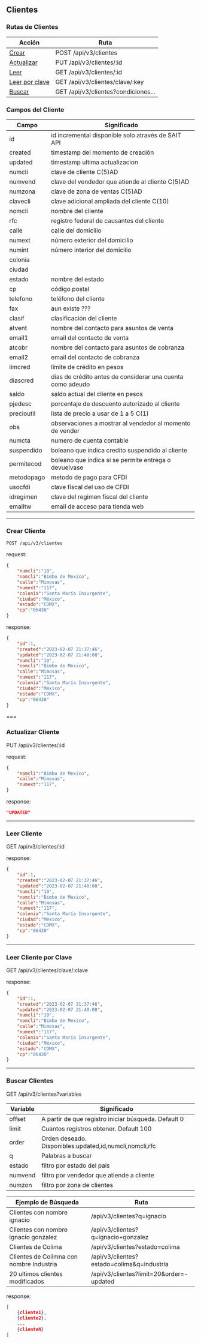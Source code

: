 ## Clientes

### Rutas de Clientes

| Acción                                    | Ruta                                 |
| ----------------------------------------- | ------------------------------------ |
| [Crear](#crear-cliente)                   | POST /api/v3/clientes                |
| [Actualizar](#actualizar-cliente)         | PUT  /api/v3/clientes/:id            |
| [Leer](#leer-cliente)                     | GET  /api/v3/clientes/:id            |
| [Leer por clave](#leer-cliente-por-clave) | GET  /api/v3/clientes/clave/:key     |
| [Buscar](#buscar-clientes)                | GET  /api/v3/clientes?condiciones... |


### Campos del Cliente

| Campo      | Significado                                                |
| ---------- | ---------------------------------------------------------- |
| id         | id incremental disponible solo através de SAIT API         |
| created    | timestamp del momento de creación                          |
| updated    | timestamp ultima actualizacion                             |
| numcli     | clave de cliente C(5)AD                                    |
| numvend    | clave del vendedor que atiende al cliente C(5)AD           |
| numzona    | clave de zona de ventas C(5)AD                             |
| clavecli   | clave adicional ampliada del cliente C(10)                 |
| nomcli     | nombre del cliente                                         |
| rfc        | registro federal de causantes del cliente                  |
| calle      | calle del domicilio                                        |
| numext     | número exterior del domicilio                              |
| numint     | número interior del domicilio                              |
| colonia    |                                                            |
| ciudad     |                                                            |
| estado     | nombre del estado                                          |
| cp         | código postal                                              |
| telefono   | teléfono del cliente                                       |
| fax        | aun existe ???                                             |
| clasif     | clasificación del cliente                                  |
| atvent     | nombre del contacto para asuntos de venta                  |
| email1     | email del contacto de venta                                |
| atcobr     | nombre del contacto para asuntos de cobranza               |
| email2     | email del contacto de cobranza                             |
| limcred    | límite de crédito en pesos                                 |
| diascred   | dias de crédito antes de considerar una cuenta como adeudo |
| saldo      | saldo actual del cliente en pesos                          |
| pjedesc    | porcentaje de descuento autorizado al cliente              |
| precioutil | lista de precio a usar de 1 a 5 C(1)                       |
| obs        | observaciones a mostrar al vendedor al momento de vender   |
| numcta     | numero de cuenta contable                                  |
| suspendido | boleano que indica credito suspendido al cliente           |
| permitecod | boleano que indica si se permite entrega o devuelvase      |
| metodopago | metodo de pago para CFDI                                   |
| usocfdi    | clave fiscal del uso de CFDI                               |
| idregimen  | clave del regimen fiscal del cliente                       |
| emailtw    | email de acceso para tienda web                            |



---
### Crear Cliente

```POST /api/v3/clientes```

request:
```json
{
    "numcli":"10",
    "nomcli":"Bimbo de Mexico",
    "calle":"Mimosas",
    "numext":"117",
    "colonia":"Santa María Insurgente",
    "ciudad":"México",
    "estado":"CDMX",
    "cp":"06430"
}
```

response:
```json
{
    "id":1,
    "created":"2023-02-07 21:37:46",
    "updated":"2023-02-07 21:40:08",
    "numcli":"10",
    "nomcli":"Bimbo de Mexico",
    "calle":"Mimosas",
    "numext":"117",
    "colonia":"Santa María Insurgente",
    "ciudad":"México",
    "estado":"CDMX",
    "cp":"06430"
}
```

===
### Actualizar Cliente

PUT /api/v3/clientes/:id

request:
```json
{
    "nomcli":"Bimbo de Mexico",
    "calle":"Mimosas",
    "numext":"117",
}
```

response:
```json
"UPDATED"
```


---
### Leer Cliente

GET /api/v3/clientes/:id

response:
```json
{
    "id":1,
    "created":"2023-02-07 21:37:46",
    "updated":"2023-02-07 21:40:08",
    "numcli":"10",
    "nomcli":"Bimbo de Mexico",
    "calle":"Mimosas",
    "numext":"117",
    "colonia":"Santa María Insurgente",
    "ciudad":"México",
    "estado":"CDMX",
    "cp":"06430"
}
```



---
### Leer Cliente por Clave

GET /api/v3/clientes/clave/:clave

response:
```json
{
    "id":1,
    "created":"2023-02-07 21:37:46",
    "updated":"2023-02-07 21:40:08",
    "numcli":"10",
    "nomcli":"Bimbo de Mexico",
    "calle":"Mimosas",
    "numext":"117",
    "colonia":"Santa María Insurgente",
    "ciudad":"México",
    "estado":"CDMX",
    "cp":"06430"
}
```


---
### Buscar Clientes

GET /api/v3/clientes?variables

| Variable | Significado                                             |
| -------- | ------------------------------------------------------- |
| offset   | A partir de que registro iniciar búsqueda. Default 0    |
| limit    | Cuantos registros obtener. Default 100                  |
| order    | Orden deseado. Disponibles:updated,id,numcli,nomcli,rfc |
| q        | Palabras a buscar                                       |
| estado   | filtro por estado del pais                              |
| numvend  | filtro por vendedor que atiende a cliente               |
| numzon   | filtro por zona de clientes                             |


| Ejemplo de Búsqueda                      | Ruta                                       |
| ---------------------------------------- | ------------------------------------------ |
| Clientes con nombre ignacio              | /api/v3/clientes?q=ignacio                 |
| Clientes con nombre ignacio gonzalez     | /api/v3/clientes?q=ignacio+gonzalez        |
| Clientes de Colima                       | /api/v3/clientes?estado=colima             |
| Clientes de Colimna con nombre Industria | /api/v3/clientes?estado=colima&q=industria |
| 20 ultimos clientes modificados          | /api/v3/clientes?limit=20&order=-updated   |

response:
```json
[
    {cliente1},
    {cliente2},
    ...
    {clienteN}
]
```
